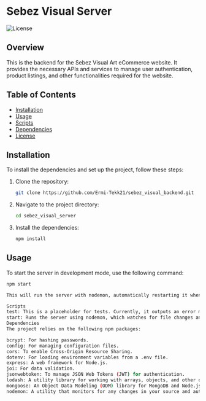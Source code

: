 # Sebez Visual Server

![License](https://img.shields.io/badge/license-ISC-blue.svg)

## Overview

This is the backend for the Sebez Visual Art eCommerce website. It provides the necessary APIs and services to manage user authentication, product listings, and other functionalities required for the website.

## Table of Contents

- [Installation](#installation)
- [Usage](#usage)
- [Scripts](#scripts)
- [Dependencies](#dependencies)
- [License](#license)

## Installation

To install the dependencies and set up the project, follow these steps:

1. Clone the repository:
    ```bash
    git clone https://github.com/Ermi-Tekk21/sebez_visual_backend.git
    ```
2. Navigate to the project directory:
    ```bash
    cd sebez_visual_server
    ```
3. Install the dependencies:
    ```bash
    npm install
    ```

## Usage

To start the server in development mode, use the following command:

```bash
npm start

This will run the server with nodemon, automatically restarting it when changes are detected.

Scripts
test: This is a placeholder for tests. Currently, it outputs an error message.
start: Runs the server using nodemon, which watches for file changes and automatically restarts the server.
Dependencies
The project relies on the following npm packages:

bcrypt: For hashing passwords.
config: For managing configuration files.
cors: To enable Cross-Origin Resource Sharing.
dotenv: For loading environment variables from a .env file.
express: A web framework for Node.js.
joi: For data validation.
jsonwebtoken: To manage JSON Web Tokens (JWT) for authentication.
lodash: A utility library for working with arrays, objects, and other data types.
mongoose: An Object Data Modeling (ODM) library for MongoDB and Node.js.
nodemon: A utility that monitors for any changes in your source and automatically restarts the server.



